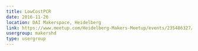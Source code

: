 ```yaml
---
title: LowCostPCR
date: 2016-11-26
location: DAI Makerspace, Heidelberg
link: https://www.meetup.com/Heidelberg-Makers-Meetup/events/235486327/
usergroup: makershd
type: usergroup
---
```

